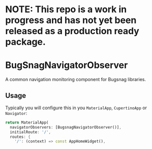 # NOTE: This repo is a work in progress and has not yet been released as a production ready package.

# BugSnagNavigatorObserver

A common navigation monitoring component for Bugsnag libraries.

## Usage
Typically you will configure this in you `MaterialApp`, `CupertinoApp`
or `Navigator`:
```dart
return MaterialApp(
  navigatorObservers: [BugsnagNavigatorObserver()],
  initialRoute: '/',
  routes: {
    '/': (context) => const AppHomeWidget(),
```
